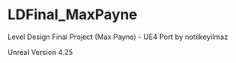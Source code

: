 # LDFinal_MaxPayne
 Level Design Final Project (Max Payne) - UE4 Port by notilkeyilmaz

 Unreal Version 4.25